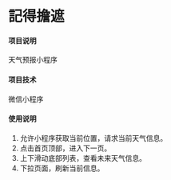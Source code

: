 # 記得擔遮
#### 项目说明
天气预报小程序

#### 项目技术
微信小程序

#### 使用说明
1. 允许小程序获取当前位置，请求当前天气信息。
2. 点击首页顶部，进入下一页。
3. 上下滑动底部列表，查看未来天气信息。
4. 下拉页面，刷新当前信息。
